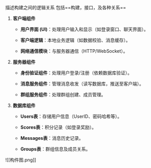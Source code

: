 描述构建之间的逻辑关系
包括==构建，接口，及各种关系==
1. **客户端组件**
    
    - **用户界面 (UI)**：处理用户输入和显示（如登录窗口、聊天界面）。
        
    - **客户端逻辑**：本地业务逻辑（如数据校验、消息缓存）。
        
    - **网络通信模块**：与服务器通信（HTTP/WebSocket）。
        
2. **服务器组件**
    
    - **身份验证组件**：处理用户登录/注册（依赖数据库验证）。
        
    - **消息服务组件**：管理消息收发（读写数据库，推送至客户端）。
        
    - **群组服务组件**：处理群组创建、成员管理。
        
3. **数据库组件**
    
    - **Users表**：存储用户信息（UserID、密码哈希等）。
        
    - **Scores表**：积分记录（如登录奖励）。
        
    - **Messages表**：消息历史记录。
        
    - **Groups表**：群组信息及成员关系。

![[构件图.png]]